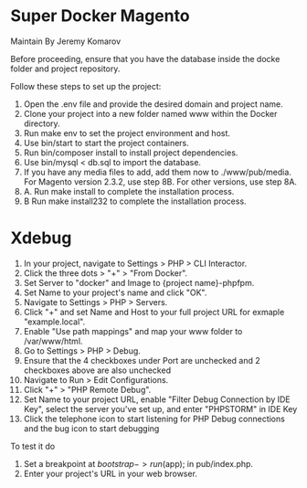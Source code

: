 # Super Docker Magento
Maintain By Jeremy Komarov

Before proceeding, ensure that you have the database inside the docke folder and project repository.

Follow these steps to set up the project:

1. Open the .env file and provide the desired domain and project name.
2. Clone your project into a new folder named www within the Docker directory.
3. Run make env to set the project environment and host.
4. Use bin/start to start the project containers.
5. Run bin/composer install to install project dependencies.
6. Use bin/mysql < db.sql to import the database.
7. If you have any media files to add, add them now to ./www/pub/media.
For Magento version 2.3.2, use step 8B. For other versions, use step 8A.
8. A. Run make install to complete the installation process.
8. B Run make install232 to complete the installation process.

# Xdebug
1. In your project, navigate to Settings > PHP > CLI Interactor.
2. Click the three dots > "+" > "From Docker".
3. Set Server to "docker" and Image to {project name}-phpfpm.
4. Set Name to your project's name and click "OK".
5. Navigate to Settings > PHP > Servers. 
6. Click "+" and set Name and Host to your full project URL for exmaple "example.local". 
7. Enable "Use path mappings" and map your www folder to /var/www/html.
8. Go to Settings > PHP > Debug. 
9. Ensure that the 4 checkboxes under Port are unchecked and 2 checkboxes above are also unchecked
10. Navigate to Run > Edit Configurations.
11. Click "+" > "PHP Remote Debug". 
12. Set Name to your project URL, enable "Filter Debug Connection by IDE Key", 
select the server you've set up, and enter "PHPSTORM" in IDE Key
13. Click the telephone icon to start listening for PHP Debug connections and the bug icon to start debugging

To test it do
1. Set a breakpoint at $bootstrap->run($app); in pub/index.php. 
2. Enter your project's URL in your web browser.
